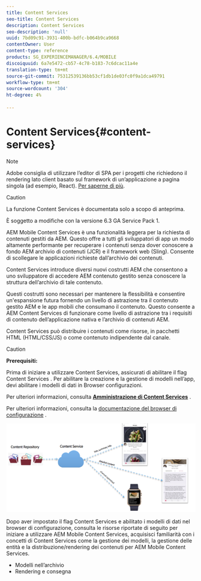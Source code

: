 ```yaml
---
title: Content Services
seo-title: Content Services
description: Content Services
seo-description: 'null'
uuid: 7bd09c91-3931-400b-bdfc-b064b9ca9668
contentOwner: User
content-type: reference
products: SG_EXPERIENCEMANAGER/6.4/MOBILE
discoiquuid: 6a7e5472-cb57-4c78-b183-7c6dcac11a4e
translation-type: tm+mt
source-git-commit: 75312539136bb53cf1db1de03fc0f9a1dca49791
workflow-type: tm+mt
source-wordcount: '304'
ht-degree: 4%

---
```



# Content Services{#content-services}

>[!NOTE]
>
>Adobe consiglia di utilizzare l’editor di SPA per i progetti che richiedono il rendering lato client basato sul framework di un’applicazione a pagina singola (ad esempio, React). [Per saperne di più](/help/sites-developing/spa-overview.md).

>[!CAUTION]
>
>La funzione Content Services è documentata solo a scopo di anteprima.
>
>È soggetto a modifiche con la versione 6.3 GA Service Pack 1.

AEM Mobile Content Services è una funzionalità leggera per la richiesta di contenuti gestiti da AEM. Questo offre a tutti gli sviluppatori di app un modo altamente performante per recuperare i contenuti senza dover conoscere a fondo AEM archivio di contenuti (JCR) e il framework web (Sling). Consente di scollegare le applicazioni richieste dall’archivio dei contenuti.

Content Services introduce diversi nuovi costrutti AEM che consentono a uno sviluppatore di accedere AEM contenuto gestito senza conoscere la struttura dell’archivio di tale contenuto.

Questi costrutti sono necessari per mantenere la flessibilità e consentire un&#39;espansione futura fornendo un livello di astrazione tra il contenuto gestito AEM e le app mobili che consumano il contenuto. Questo consente a AEM Content Services di funzionare come livello di astrazione tra i requisiti di contenuto dell’applicazione nativa e l’archivio di contenuti AEM.

Content Services può distribuire i contenuti come risorse, in pacchetti HTML (HTML/CSS/JS) o come contenuto indipendente dal canale.

>[!CAUTION]
>
>**Prerequisiti:**
>
>Prima di iniziare a utilizzare Content Services, assicurati di abilitare il flag Content Services . Per abilitare la creazione e la gestione di modelli nell’app, devi abilitare i modelli di dati in Browser configurazioni.
>
>Per ulteriori informazioni, consulta **[Amministrazione di Content Services](/help/mobile/developing-content-services.md)** .
>
>Per ulteriori informazioni, consulta la [documentazione del browser di configurazione](/help/sites-administering/configurations.md) .

![chlimage_1-143](assets/chlimage_1-143.png)

Dopo aver impostato il flag Content Services e abilitato i modelli di dati nel browser di configurazione, consulta le risorse riportate di seguito per iniziare a utilizzare AEM Mobile Content Services, acquisisci familiarità con i concetti di Content Services come la gestione dei modelli, la gestione delle entità e la distribuzione/rendering dei contenuti per AEM Mobile Content Services.

* Modelli nell’archivio
* Rendering e consegna

